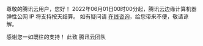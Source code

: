 尊敬的腾讯云用户，您好！
2022年06月01日00时00分起，腾讯云边缘计算机器弹性公网 IP 将支持按天结算。
如有疑问请 [在线咨询](https://cloud.tencent.com/online-service)，给您带来不便，敬请谅解。

感谢您一如既往的支持！
此致
腾讯云团队
